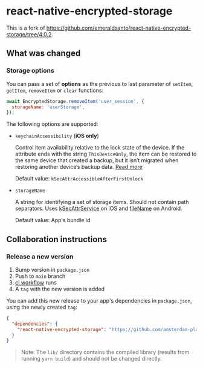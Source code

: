 # react-native-encrypted-storage

This is a fork of https://github.com/emeraldsanto/react-native-encrypted-storage/tree/4.0.2.

## What was changed

### Storage options

You can pass a set of **options** as the previous to last parameter of `setItem`, `getItem`, `removeItem` or `clear` functions:

```js
await EncryptedStorage.removeItem('user_session', {
  storageName: 'userStorage',
});
```

The following options are supported:

- `keychainAccessibility` (**iOS only**)

  Control item availability relative to the lock state of the device. If the attribute ends with the string `ThisDeviceOnly`, the item can be restored to the same device that created a backup, but it isn’t migrated when restoring another device’s backup data. [Read more](https://developer.apple.com/documentation/security/keychain_services/keychain_items/restricting_keychain_item_accessibility?language=objc)

  Default value: `kSecAttrAccessibleAfterFirstUnlock`

- `storageName`

  A string for identifying a set of storage items. Should not contain path separators. Uses [kSecAttrService](https://developer.apple.com/documentation/security/ksecattrservice?language=objc) on iOS and [fileName](https://developer.android.com/reference/kotlin/androidx/security/crypto/EncryptedSharedPreferences?hl=en#create) on Android.

  Default value: App's bundle id

## Collaboration instructions

### Release a new version

1. Bump version in `package.json`
1. Push to `main` branch
1. [ci workflow](.github/workflows/ci.yml) runs
1. A `tag` with the new version is added

You can add this new release to your app's dependencies in `package.json`, using the newly created `tag`:

```json
{
  "dependencies": {
    "react-native-encrypted-storage": "https://github.com/amsterdam-platform-creation/react-native-encrypted-storage.git#v4.1.2"
  }
}
```

> Note: The `lib/` directory contains the compiled library (results from running `yarn build`) and should not be changed directly.

